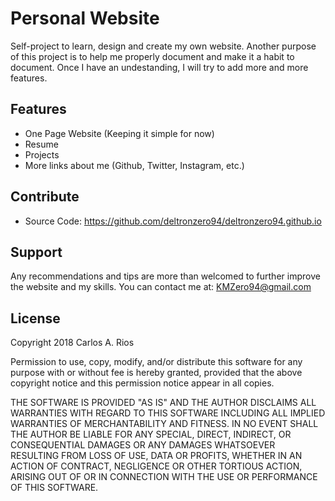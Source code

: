 Personal Website
=============

Self-project to learn, design and create my own website. Another purpose of this
project is to help me properly document and make it a habit to document. Once I
have an undestanding, I will try to add more and more features.


Features
-------------

- One Page Website (Keeping it simple for now)
- Resume
- Projects
- More links about me (Github, Twitter, Instagram, etc.)


Contribute
-------------

- Source Code: https://github.com/deltronzero94/deltronzero94.github.io


Support
-------------

Any recommendations and tips are more than welcomed to further improve the website
and my skills. 
You can contact me at: KMZero94@gmail.com

License
------------
Copyright 2018 Carlos A. Rios

Permission to use, copy, modify, and/or distribute this software for any purpose with or without fee is hereby granted, provided that the above copyright notice and this permission notice appear in all copies.

THE SOFTWARE IS PROVIDED "AS IS" AND THE AUTHOR DISCLAIMS ALL WARRANTIES WITH REGARD TO THIS SOFTWARE INCLUDING ALL IMPLIED WARRANTIES OF MERCHANTABILITY AND FITNESS. IN NO EVENT SHALL THE AUTHOR BE LIABLE FOR ANY SPECIAL, DIRECT, INDIRECT, OR CONSEQUENTIAL DAMAGES OR ANY DAMAGES WHATSOEVER RESULTING FROM LOSS OF USE, DATA OR PROFITS, WHETHER IN AN ACTION OF CONTRACT, NEGLIGENCE OR OTHER TORTIOUS ACTION, ARISING OUT OF OR IN CONNECTION WITH THE USE OR PERFORMANCE OF THIS SOFTWARE.

